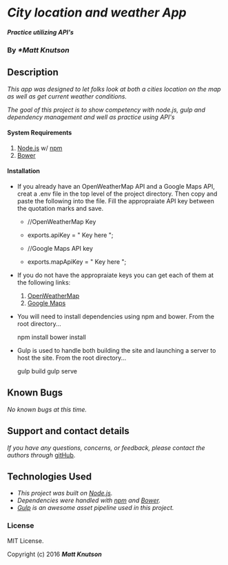 # _City location and weather App_

#### _Practice utilizing API's_

### By _**Matt Knutson*_

## Description

_This app was designed to let folks look at both a cities location on the map as well as get current weather conditions._

_The goal of this project is to show competency with node.js, gulp and dependency management and well as practice using API's_

#### System Requirements

1. [Node.js](https://nodejs.org/en/) w/ [npm](https://www.npmjs.com/)
2. [Bower](http://bower.io/)

#### Installation

* If you already have an OpenWeatherMap API and a Google Maps API, creat a .env file in the top level of the project directory.  Then copy and paste the following into the file.  Fill the appropraiate API key between the quotation marks and save.

    * //OpenWeatherMap Key
    * exports.apiKey = " Key here ";

    * //Google Maps API key
    * exports.mapApiKey = " Key here ";

* If you do not have the appropraiate keys you can get each of them at the following links:

    1. [OpenWeatherMap](http://openweathermap.org/appid)
    2. [Google Maps](https://developers.google.com/maps/documentation/javascript/)

* You will need to install dependencies using npm and bower. From the root directory...

    npm install
    bower install

* Gulp is used to handle both building the site and launching a server to host the site. From the root directory...

    gulp build
    gulp serve

## Known Bugs

_No known bugs at this time._

## Support and contact details

_If you have any questions, concerns, or feedback, please contact the authors through_ [gitHub](https://github.com/mknutgit/).

## Technologies Used

* _This project was built on [Node.js](https://nodejs.org/en/)._
* _Dependencies were handled with [npm](https://www.npmjs.com/) and [Bower](http://bower.io/)._
* _[Gulp](http://gulpjs.com/) is an awesome asset pipeline used in this project._

### License

MIT License.

Copyright (c) 2016 **_Matt Knutson_**

